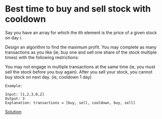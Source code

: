 # Best time to  buy and sell stock with cooldown

 
Say you have an array for which the ith element is the price of a given stock on day i.

Design an algorithm to find the maximum profit. You may complete as many transactions as you like (ie, buy one and sell one share of the stock multiple times) with the following restrictions:

You may not engage in multiple transactions at the same time (ie, you must sell the stock before you buy again).
After you sell your stock, you cannot buy stock on next day. (ie, cooldown 1 day)
```
Example:

Input: [1,2,3,0,2]
Output: 3 
Explanation: transactions = [buy, sell, cooldown, buy, sell]
```

[Solution](./src/Main.java)